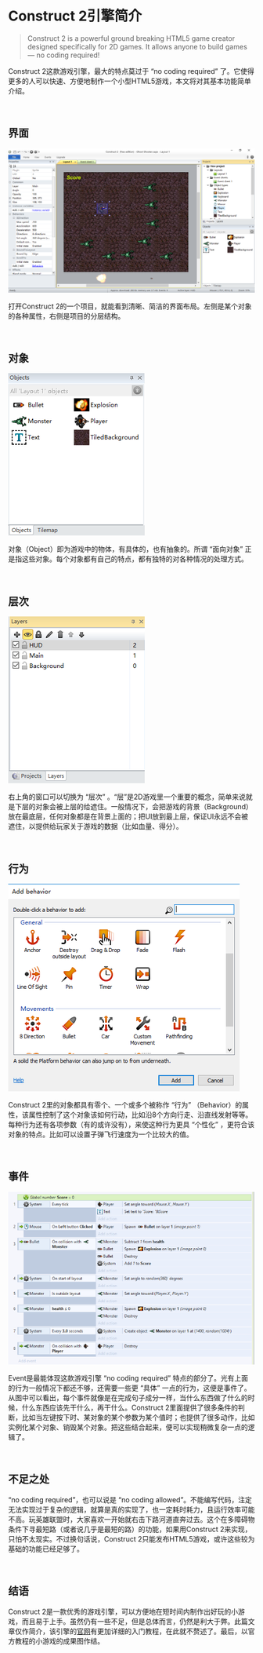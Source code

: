# Construct 2引擎简介

>Construct 2 is a powerful ground breaking HTML5 game creator designed specifically for 2D games. It allows anyone to build games — no coding required!

Construct 2这款游戏引擎，最大的特点莫过于 “no coding required” 了。它使得更多的人可以快速、方便地制作一个小型HTML5游戏，本文将对其基本功能简单介绍。

<br/>

## 界面

![cs2-layouts](images/1-wk4_cs2-layout.png)

打开Construct 2的一个项目，就能看到清晰、简洁的界面布局。左侧是某个对象的各种属性，右侧是项目的分层结构。

<br/>

## 对象

![cs2-objects](images/1-wk4_cs2-objects.png)

对象（Object）即为游戏中的物体，有具体的，也有抽象的。所谓 “面向对象” 正是指这些对象。每个对象都有自己的特点，都有独特的对各种情况的处理方式。

<br/>

## 层次

![cs2-layers](images/1-wk4_cs2-layers.png)

右上角的窗口可以切换为 “层次” 。“层”是2D游戏里一个重要的概念，简单来说就是下层的对象会被上层的给遮住。一般情况下，会把游戏的背景（Background）放在最底层，任何对象都是在背景上面的；把UI放到最上层，保证UI永远不会被遮住，以提供给玩家关于游戏的数据（比如血量、得分）。

<br/>

## 行为

![cs2-behaviors](images/1-wk4_cs2-behaviors.png)

Construct 2里的对象都具有零个、一个或多个被称作 “行为” （Behavior）的属性，该属性控制了这个对象该如何行动，比如沿8个方向行走、沿直线发射等等。每种行为还有各项参数（有的或许没有），来使这种行为更具 “个性化” ，更符合该对象的特点。比如可以设置子弹飞行速度为一个比较大的值。

<br/>

## 事件

![cs2-event](images/1-wk4_cs2-event.png)

Event是最能体现这款游戏引擎 “no coding required” 特点的部分了。光有上面的行为一般情况下都还不够，还需要一些更 “具体” 一点的行为，这便是事件了。从图中可以看出，每个事件就像是在完成句子成分一样，当什么东西做了什么的时候，什么东西应该先干什么，再干什么。Construct 2里面提供了很多条件的判断，比如当左键按下时、某对象的某个参数为某个值时；也提供了很多动作，比如实例化某个对象、销毁某个对象。把这些结合起来，便可以实现稍微复杂一点的逻辑了。

<br/>

## 不足之处

“no coding required”，也可以说是 “no coding allowed”。不能编写代码，注定无法实现过于复杂的逻辑，就算是真的实现了，也一定耗时耗力，且运行效率可能不高。玩英雄联盟时，大家喜欢一开始就右击下路河道直奔过去。这个在多障碍物条件下寻最短路（或者说几乎是最短的路）的功能，如果用Construct 2来实现，只怕不太现实。不过换句话说，Construct 2只能发布HTML5游戏，或许这些较为基础的功能已经足够了。

<br/>

## 结语

Construct 2是一款优秀的游戏引擎，可以方便地在短时间内制作出好玩的小游戏，而且易于上手。虽然仍有一些不足，但是总体而言，仍然是利大于弊。此篇文章仅作简介，该引擎的[官网][1]有更加详细的入门教程，在此就不赘述了。最后，以官方教程的小游戏的成果图作结。






[1]: https://www.scirra.com/construct2 "Construct 2官网"